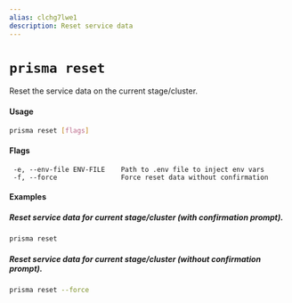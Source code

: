 ```yaml
---
alias: clchg7lwe1
description: Reset service data
---
```


# `prisma reset`

Reset the service data on the current stage/cluster.

#### Usage

```sh
prisma reset [flags]
```

#### Flags

```
 -e, --env-file ENV-FILE    Path to .env file to inject env vars
 -f, --force                Force reset data without confirmation
```

#### Examples

##### Reset service data for current stage/cluster (with confirmation prompt).

```sh
prisma reset
```

##### Reset service data for current stage/cluster (without confirmation prompt).

```sh
prisma reset --force
```